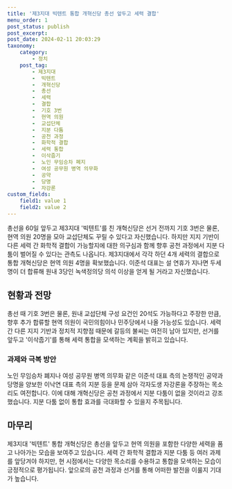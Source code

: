 ```yaml
---
title: '제3지대 빅텐트 통합 개혁신당 총선 앞두고 세력 결합'
menu_order: 1
post_status: publish
post_excerpt: 
post_date: 2024-02-11 20:03:29
taxonomy:
    category:
        - 정치
    post_tag:
        - 제3지대
        -  빅텐트
        -  개혁신당
        -  총선
        -  세력
        -  결합
        -  기호 3번
        -  현역 의원
        -  교섭단체
        -  지분 다툼
        -  공천 과정
        -  화학적 결합
        -  세력 통합
        -  이삭줍기
        -  노인 무임승차 폐지
        -  여성 공무원 병역 의무화
        -  공약
        -  당명
        -  자강론
custom_fields:
    field1: value 1
    field2: value 2
---
```


총선을 60일 앞두고 제3지대 '빅텐트'를 친 개혁신당은 선거 전까지 기호 3번은 물론, 현역 의원 20명을 모아 교섭단체도 꾸릴 수 있다고 자신했습니다. 하지만 지지 기반이 다른 세력 간 화학적 결합이 가능할지에 대한 의구심과 함께 향후 공천 과정에서 지분 다툼이 벌어질 수 있다는 관측도 나옵니다. 제3지대에서 각각 하던 4개 세력의 결합으로 통합 개혁신당은 현역 의원 4명을 확보했습니다. 이준석 대표는 설 연휴가 지나면 두세 명이 더 합류해 원내 3당인 녹색정의당 의석 이상을 얻게 될 거라고 자신했습니다. 
## 현황과 전망
총선 때 기호 3번은 물론, 원내 교섭단체 구성 요건인 20석도 가능하다고 주장한 만큼, 향후 추가 합류할 현역 의원이 국민의힘이나 민주당에서 나올 가능성도 있습니다. 세력 간 다른 지지 기반과 정치적 지향점 때문에 갈등의 불씨는 여전히 남아 있지만, 선거를 앞두고 '이삭줍기'를 통해 세력 통합을 모색하는 계획을 밝히고 있습니다.
### 과제와 극복 방안
노인 무임승차 폐지나 여성 공무원 병역 의무화 같은 이준석 대표 측의 논쟁적인 공약과 당명을 양보한 이낙연 대표 측의 지분 등을 문제 삼아 각자도생 자강론을 주장하는 목소리도 여전합니다. 이에 대해 개혁신당은 공천 과정에서 지분 다툼이 없을 것이라고 강조했습니다. 지분 다툼 없이 통합 효과를 극대화할 수 있을지 주목됩니다.
## 마무리
제3지대 '빅텐트' 통합 개혁신당은 총선을 앞두고 현역 의원을 포함한 다양한 세력을 품고 나아가는 모습을 보여주고 있습니다. 세력 간 화학적 결합과 지분 다툼 등 여러 과제를 앞당겨야 하지만, 현 시점에서는 다양한 목소리를 수용하고 통합을 모색하는 모습이 긍정적으로 평가됩니다. 앞으로의 공천 과정과 선거를 통해 어떠한 발전을 이룰지 기대가 높습니다.
